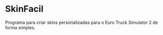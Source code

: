# SkinFacil
Programa para criar skins personalizadas para o Euro Truck Simulator 2 de forma simples.
